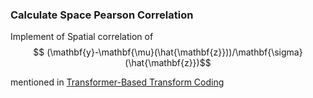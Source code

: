 ### Calculate Space Pearson Correlation 

Implement of Spatial correlation of $$ (\mathbf{y}-\mathbf{\mu}(\hat{\mathbf{z}}))/\mathbf{\sigma}(\hat{\mathbf{z}})$$

mentioned in [Transformer-Based Transform Coding](https://openreview.net/forum?id=IDwN6xjHnK8)